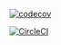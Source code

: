 [![codecov](https://codecov.io/gh/Herbatek/diet-BE/branch/master/graph/badge.svg)](https://codecov.io/gh/Herbatek/diet-BE)

[![CircleCI](https://circleci.com/gh/Herbatek/diet-BE.svg?style=svg)](https://circleci.com/gh/Herbatek/diet-BE)